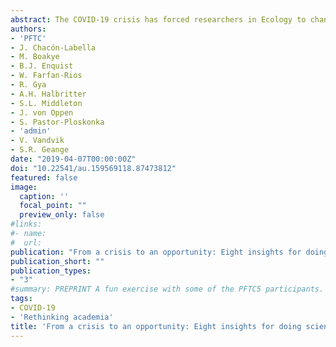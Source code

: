 ```yaml
---
abstract: The COVID-19 crisis has forced researchers in Ecology to change the way we work almost overnight. Nonetheless, the pandemic has provided us with several novel components for a new way of conducting international Science. In this perspective piece, we summarize eight central insights that are helping us, as early career researchers, navigate the uncertainties, fears and challenges of advancing Science during the COVID-19 pandemic. We highlight how innovative, collaborative and often Open Science-driven developments that have arisen from this crisis can form a blueprint for a community reinvention in academia. Our insights include personal approaches to managing our new reality, maintaining capacity to focus and resilience in our projects, and a variety of tools that facilitate remote collaboration. We also highlight how, at a community level, we can take advantage of online communication platforms for gaining accessibility to conferences and meetings, and for maintaining research networks and community engagement while promoting a more diverse and inclusive community. Overall, we are confident that these practices can support a more inclusive and kinder scientific culture for the longer term.
authors:
- 'PFTC'
- J. Chacón-Labella
- M. Boakye
- B.J. Enquist
- W. Farfan-Rios
- R. Gya
- A.H. Halbritter
- S.L. Middleton
- J. von Oppen
- S. Pastor-Ploskonka
- 'admin'
- V. Vandvik
- S.R. Geange
date: "2019-04-07T00:00:00Z"
doi: "10.22541/au.159569118.87473812"
featured: false
image:
  caption: ''
  focal_point: ""
  preview_only: false
#links:
#- name:
#  url:
publication: "From a crisis to an opportunity: Eight insights for doing science in the Covid-19 era and beyond"
publication_short: ""
publication_types:
- "3"
#summary: PREPRINT A fun exercise with some of the PFTC5 participants. Drawing from our joint experiences during the global lockdown as a result of COVID-19 we provide some insights on how to continue working during these odd times. We also reflect on how we can rethink and reimagine how we traditionally do science.
tags:
- COVID-19
- 'Rethinking academia'
title: 'From a crisis to an opportunity: Eight insights for doing science in the Covid-19 era and beyond'
---
```

